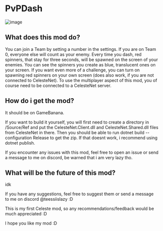 # PvPDash
![image](https://github.com/user-attachments/assets/f76459cd-9d02-430b-b483-01f450d482c9)
## What does this mod do?

You can join a Team by setting a number in the settings. If you are on Team 0, everyone else will count as your enemy.
Every time you dash, red spinners, that stay for three seconds, will be spawned on the screen of your enemies.
You can see the spinners you create as blue, translucent ones on your screen.
If you want even more of a challenge, you can turn on spawning red spinners on your own screen (does also work, if you are not connected to CelesteNet).
To use the multiplayer aspect of this mod, you of course need to be connected to a CelesteNet server.

## How do i get the mod?
It should be on GameBanana.

If you want to build it yourself, you will first need to create a directory in /Source/Ref and put the CelesteNet.Client.dll and CelesteNet.Shared.dll
files from CelesteNet in there.
Then you should be able to run dotnet build --configuration Release to get the zip. If that doesnt work, i recommend using dotnet publish.

If you encounter any issues with this mod, feel free to open an issue or send a message to me on discord, be warned that i am very lazy tho.

## What will be the future of this mod?
idk

If you have any suggestions, feel free to suggest them or send a message to me on discord @teessiislazy :D

This is my first Celeste mod, so any recommendations/feedback would be much appreciated :D

I hope you like my mod :D
